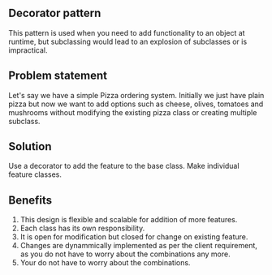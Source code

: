 ## Decorator pattern
This pattern is used when you need to add functionality to an object at runtime, but subclassing would lead to an explosion of subclasses or is impractical.

## Problem statement
Let's say we have a simple Pizza ordering system. Initially we just have plain pizza but now we want to add options such as cheese, olives, tomatoes and mushrooms without modifying the existing pizza class or creating multiple subclass.

## Solution
Use a decorator to add the feature to the base class. Make individual feature classes.

## Benefits
1. This design is flexible and scalable for addition of more features.
2. Each class has its own responsibility.
3. It is open for modification but closed for change on existing feature.
4. Changes are dynammically implemented as per the client requirement, as you do not have to worry about the combinations any more.
5. Your do not have to worry about the combinations.